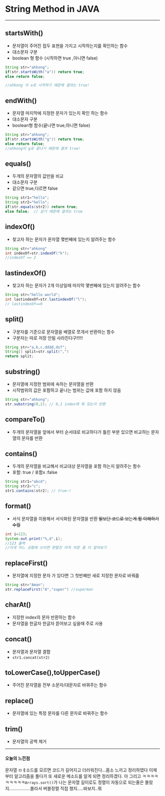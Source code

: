 # String Method in JAVA
---

## startsWith()
- 문자열이 주어진 접두 표현을 가지고 시작하는지를 확인하는 함수
- 대소문자 구분
- boolean 형 함수 (시작하면 true ,아니면 false)

~~~JAVA
String str="ahkong";
if(str.startsWith("a")) return true;
else return false;

//ahkong 이 a로 시작하기 때문에 결과는 true!
~~~
## endWith()
- 문자열 마지막에 지정한 문자가 있는지 확인 하는 함수
- 대소문자 구분
- boolean형 함수(끝나면 true,아니면 false)
~~~ JAVA
String str="ahkong";
if(str.startsWith("g")) return true;
else return false;
//ahkong이 g로 끝나기 때문에 결과 true!
~~~

## equals()
- 두개의 문자열의 값만을 비교
- 대소문자 구분
- 같으면 true,다르면 false
~~~JAVA
String str1="hello";
String str2="hello";
if(str.equals(str2)) return true;
else false;  // 같기 때문에 결과는 true
~~~

## indexOf()
- 찾고자 하는 문자가 문자열 몇번째에 있는지 알려주는 함수
~~~JAVA
String str="ahkong"
int indexOf=str.indexOf("k");
//indexOf == 2  
~~~

## lastindexOf()
- 찾고자 하는 문자가 2개 이상일때 마지막 몇번째에 있는지 알려주는 함수
~~~JAVA
String str="hello world";
int lastindexOf=str.lastindexOf("l");
// lastindexOf==9
~~~

## split()
- 구분자를 기준으로 문자열을 배열로 쪼개서 반환하는 함수
- 구분자는 따로 저장 안됨 사라진다구!!!!!
~~~JAVA
String str="a,b,c,dddd,dsf";
String[] split=str.split(",")
return split;
~~~
## substring()
- 문자열에 지정한 범위에 속하는 문자열을 반환
- 시작범위의 값은 포함하고 끝나는 범위는 값에 포함 하지 않음
~~~JAVA
String str="ahkong";
str.substring(0,2); // 0,1 index에 뭐 있는지 반환
~~~
## compareTo()
- 두개의 문자열을 앞에서 부터 순서대로 비교하다가 틀린 부분 있으면 비교하는 문자열의 문자를 반환
## contains()
 - 두개의 문자열을 비교해서 비교대상 문자열을 포함 하는지 알려주는 함수
 - 포함: true / 포함x :false
 ~~~ JAVA
String str1="abcd";
String str2="c";
str1.contains(str2); // true~!
 ~~~
## format()
- 서식 문자열을 이용해서 서식화된 문자열을 반환
~~말보단 코드로 보는게 훨 이해하기 수월~~
~~~JAVA
int i=123;
System.out.print("%,d",i);
//123 출력
//이게 어느 상황에 쓰이면 편할진 아직 의문 좀 더 알아보기
~~~
## replaceFirst()
 - 문자열에 지정한 문자 가 있다면 그 첫번째만 새로 지정한 문자로 바꿔줌

 ~~~ JAVA
 String str="Aman";
 str.replaceFirst("A","super") //superman
 ~~~
## charAt()
- 지장한 index의 문자 반환하는 함수
- 문자열을 한글자 한글자 뜯어보고 싶을때 주로 사용

## concat()
- 문자열과 문자열 결합
- `str1.concat(str2)`

## toLowerCase(),toUpperCase()
- 주어진 문자열을 전부 소문자/대문자로 바꿔주는 함수
## replace()
- 문자열에 있는 특정 문자를 다른 문자로 바꿔주는 함수
## trim()
- 문자열의 공백 제거

---
#### 오늘의 느낀점

문자열 ㅁㅔ소드를 모르면 코드가 길어지고 더러워진다...몸소 느끼고 정리하였다 이제부터 알고리즘을 풀다가 또 새로운 메소드를 알게 되면 정리하겠다. 아 그리고 ㅋㅋㅋㅋㅋㅋㅋㅋㅋ`Arrays.sort()`가 나는 문자열 길이로도 정렬이 자동으로 되는줄은
몰랐지.................몰라서 버블정렬 직접 했지.....바보지..뭐  
